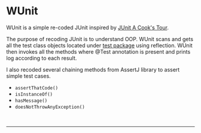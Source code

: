 # WUnit

WUnit is a simple re-coded JUnit inspired
by [JUnit A Cook's Tour](http://junit.sourceforge.net/doc/cookstour/cookstour.htm).

The purpose of recoding JUnit is to understand OOP. WUnit scans and gets all the test class objects located
under [test package](https://github.com/xlffm3/WUnit/tree/master/src/main/java/test) using reflection. WUnit then
invokes all the methods where @Test annotation is present and prints log according to each result.

I also recoded several chaining methods from AssertJ library to assert simple test cases.

* ``assertThatCode()``
* ``isInstanceOf()``
* ``hasMessage()``
* ``doesNotThrowAnyException()``

<br>

---
